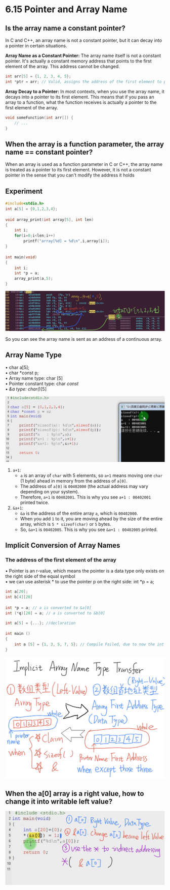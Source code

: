 # 6.15 Pointer and Array Name



## Is the array name a constant pointer?

In C and C++, an array name is not a constant pointer, but it can decay into a pointer in certain situations.

**Array Name as a Constant Pointer:** The array name itself is not a constant pointer. It's actually a constant memory address that points to the first element of the array. This address cannot be changed. 

```c
int arr[5] = {1, 2, 3, 4, 5};
int *ptr = arr; // Valid, assigns the address of the first element to ptr
```

**Array Decay to a Pointer:** In most contexts, when you use the array name, it decays into a pointer to its first element. This means that if you pass an array to a function, what the function receives is actually a pointer to the first element of the array.

```c
void someFunction(int arr[]) {
    // ...
}
```

## When the array is a function parameter, the array name == constant pointer?

When an array is used as a function parameter in C or C++, the array name is treated as a pointer to its first element. However, it is not a constant pointer in the sense that you can't modify the address it holds

## Experiment

```c
#include<stdio.h>
int a[5] = {0,1,2,3,4};

void array_print(int array[5], int len)
{
	int i;
	for(i=0;i<len;i++)
		printf("array[%d] = %d\n",i,array[i]);
}

int main(void)
{
	int i;
	int *p = a;
	array_print(a,5);
}
```

 ![03](https://github.com/knightsummon/02-Computer-underlying-programming-and-system-optimization/blob/main/06%20Data%20Storage%20and%20Pointer/6.15%20Pointer%20and%20Array%20Name.assets/03.jpg)

So you can see the array name is sent as an address of a continuous array.

## Array Name Type

• char a[5];  
• char *const p;  
• Array name type: char [5]  
• Pointer constant type: char *const  
• &a type: char(*)[5]  

![04](https://github.com/knightsummon/02-Computer-underlying-programming-and-system-optimization/blob/main/06%20Data%20Storage%20and%20Pointer/6.15%20Pointer%20and%20Array%20Name.assets/04.jpg)

1. `a+1`:
   - `a` is an array of `char` with 5 elements, so `a+1` means moving one `char` (1 byte) ahead in memory from the address of `a[0]`.
   - The address of `a[0]` is `00402000` (the actual address may vary depending on your system).
   - Therefore, `a+1` is `00402001`. This is why you see `a+1 : 00402001` printed twice.
2. `&a+1`:
   - `&a` is the address of the entire array `a`, which is `00402000`.
   - When you add `1` to it, you are moving ahead by the size of the entire array, which is `5 * sizeof(char)` or `5` bytes.
   - So, `&a+1` is `00402005`. This is why you see `&a+1 : 00402005` printed.

## Implicit Conversion of Array Names

### The address of the first element of the array

• Pointer is an r-value, which means the pointer is a data type only exists on the right side of the equal symbol  
•  we can use asterisk * to use the pointer p on the right side: int *p = a;

```c
int a[20];
int b[4][20]

int *p = a; // a is converted to &a[0]
int (*q)[20] = a; // a is converted to &b[0]
```

```c
int a[5] = {...}; //declaration 

int main ()
{
	int a [5] = {1, 3, 5, 7, 5}; // Compile Failed, due to now the int a[5] is a left  Value.
}
```

![05](https://github.com/knightsummon/02-Computer-underlying-programming-and-system-optimization/blob/main/06%20Data%20Storage%20and%20Pointer/6.15%20Pointer%20and%20Array%20Name.assets/05.jpg)

## When the a[0] array is a right value, how to change it into writable left value?

![07](https://github.com/knightsummon/02-Computer-underlying-programming-and-system-optimization/blob/main/06%20Data%20Storage%20and%20Pointer/6.15%20Pointer%20and%20Array%20Name.assets/07.jpg)
